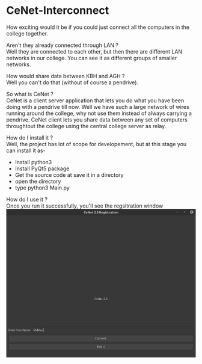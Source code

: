 # CeNet-Interconnect

How exciting would it be if you could just connect all the computers in the college together.

Aren't they already connected through LAN ?  
Well they are connected to each other, but then there are different LAN networks in our college.
You can see it as different groups of smaller networks.

How would share data between KBH and AGH ?  
Well you can't do that (without of course a pendrive).

So what is CeNet ?  
CeNet is a client server application that lets you do what you have been doing with a pendrive till now.  Well we have such a large network of wires running around the college, why not use them instead of always carrying a pendrive. CeNet client lets you share data between any set of computers throughtout the college using the central college server as relay.

How do I install it ?  
Well, the project has lot of scope for developement, but at this stage you can install it as- 

- Install python3
- Install PyQt5 package
- Get the source code at save it in a directory
- open the directory
- type python3 Main.py

How do I use it ?  
Once you run it successfully, you'll see the regsitration window  
![Registration Window](img/regWin.png)



